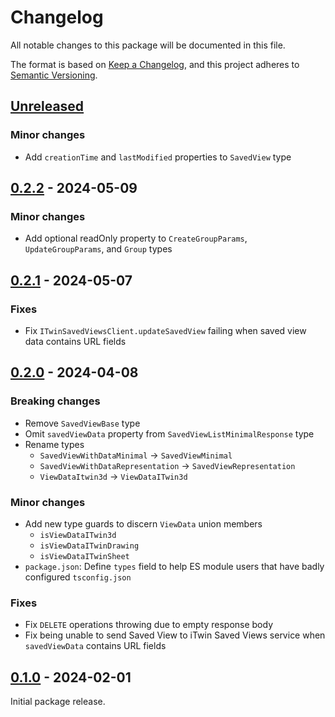 # Changelog

All notable changes to this package will be documented in this file.

The format is based on [Keep a Changelog](https://keepachangelog.com/en/1.0.0/), and this project adheres to [Semantic Versioning](https://semver.org/spec/v2.0.0.html).

## [Unreleased](https://github.com/iTwin/saved-views/tree/HEAD/packages/saved-views-client)

### Minor changes

* Add `creationTime` and `lastModified` properties to `SavedView` type

## [0.2.2](https://github.com/iTwin/saved-views/tree/v0.2.2-client/packages/saved-views-client) - 2024-05-09

### Minor changes

* Add optional readOnly property to `CreateGroupParams`, `UpdateGroupParams`, and `Group` types

## [0.2.1](https://github.com/iTwin/saved-views/tree/v0.2.1-client/packages/saved-views-client) - 2024-05-07

### Fixes

* Fix `ITwinSavedViewsClient.updateSavedView` failing when saved view data contains URL fields

## [0.2.0](https://github.com/iTwin/saved-views/tree/v0.2.0-client/packages/saved-views-client) - 2024-04-08

### Breaking changes

* Remove `SavedViewBase` type
* Omit `savedViewData` property from `SavedViewListMinimalResponse` type
* Rename types
    * `SavedViewWithDataMinimal` -> `SavedViewMinimal`
    * `SavedViewWithDataRepresentation` -> `SavedViewRepresentation`
    * `ViewDataItwin3d` -> `ViewDataITwin3d`

### Minor changes

* Add new type guards to discern `ViewData` union members
    * `isViewDataITwin3d`
    * `isViewDataITwinDrawing`
    * `isViewDataITwinSheet`
* `package.json`: Define `types` field to help ES module users that have badly configured `tsconfig.json`

### Fixes

* Fix `DELETE` operations throwing due to empty response body
* Fix being unable to send Saved View to iTwin Saved Views service when `savedViewData` contains URL fields

## [0.1.0](https://github.com/iTwin/saved-views/tree/v0.1.0-client/packages/saved-views-client) - 2024-02-01

Initial package release.
